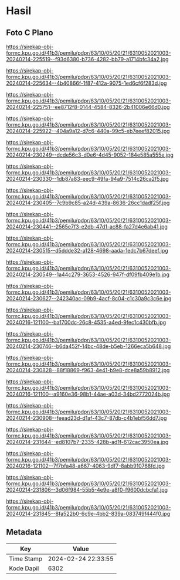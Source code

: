 # Hasil

## Foto C Plano

https://sirekap-obj-formc.kpu.go.id/41b3/pemilu/pdpr/63/10/05/20/21/6310052021003-20240214-225519--f93d6380-b736-4282-bb79-a1714bfc34a2.jpg

https://sirekap-obj-formc.kpu.go.id/41b3/pemilu/pdpr/63/10/05/20/21/6310052021003-20240214-225634--4b40866f-1f87-412a-9075-1ed6cf6f283d.jpg

https://sirekap-obj-formc.kpu.go.id/41b3/pemilu/pdpr/63/10/05/20/21/6310052021003-20240214-225751--ee8712f8-0144-4584-8326-2b41006e66d0.jpg

https://sirekap-obj-formc.kpu.go.id/41b3/pemilu/pdpr/63/10/05/20/21/6310052021003-20240214-225922--404a9a12-d7c6-440a-99c5-eb7eeef82015.jpg

https://sirekap-obj-formc.kpu.go.id/41b3/pemilu/pdpr/63/10/05/20/21/6310052021003-20240214-230249--dcde56c3-d0e6-4d45-9052-184e585a555e.jpg

https://sirekap-obj-formc.kpu.go.id/41b3/pemilu/pdpr/63/10/05/20/21/6310052021003-20240214-230330--1db87a83-eec9-49fa-94a9-7514c26ca2f5.jpg

https://sirekap-obj-formc.kpu.go.id/41b3/pemilu/pdpr/63/10/05/20/21/6310052021003-20240214-230405--7c9b9c85-a24d-439a-8636-26cc1dadf25f.jpg

https://sirekap-obj-formc.kpu.go.id/41b3/pemilu/pdpr/63/10/05/20/21/6310052021003-20240214-230441--2565e7f3-e2db-47d1-ac88-fa27d4e6ab41.jpg

https://sirekap-obj-formc.kpu.go.id/41b3/pemilu/pdpr/63/10/05/20/21/6310052021003-20240214-230515--d5ddde32-a128-4698-aada-1edc7b67deef.jpg

https://sirekap-obj-formc.kpu.go.id/41b3/pemilu/pdpr/63/10/05/20/21/6310052021003-20240214-230549--1a44c279-3653-4526-947f-df09fb409e1b.jpg

https://sirekap-obj-formc.kpu.go.id/41b3/pemilu/pdpr/63/10/05/20/21/6310052021003-20240214-230627--242340ac-09b9-4acf-8c04-c1c30a9c3c6e.jpg

https://sirekap-obj-formc.kpu.go.id/41b3/pemilu/pdpr/63/10/05/20/21/6310052021003-20240216-121100--ba1700dc-26c8-4535-a4ed-9fec1c430bfb.jpg

https://sirekap-obj-formc.kpu.go.id/41b3/pemilu/pdpr/63/10/05/20/21/6310052021003-20240214-230746--b6da452f-14bc-48de-b5eb-1266eca5b648.jpg

https://sirekap-obj-formc.kpu.go.id/41b3/pemilu/pdpr/63/10/05/20/21/6310052021003-20240214-230828--88f18869-f963-4e41-b9e8-dce8a59b8912.jpg

https://sirekap-obj-formc.kpu.go.id/41b3/pemilu/pdpr/63/10/05/20/21/6310052021003-20240216-121100--a9160e36-98b1-44ae-a03d-34bd2772024b.jpg

https://sirekap-obj-formc.kpu.go.id/41b3/pemilu/pdpr/63/10/05/20/21/6310052021003-20240214-230908--feead23d-d1af-43c7-87db-c4b1ebf56dd7.jpg

https://sirekap-obj-formc.kpu.go.id/41b3/pemilu/pdpr/63/10/05/20/21/6310052021003-20240214-231644--ed8107b7-2335-428b-ad1f-612cac3950ea.jpg

https://sirekap-obj-formc.kpu.go.id/41b3/pemilu/pdpr/63/10/05/20/21/6310052021003-20240216-121102--7f7bfa48-a667-4063-9df7-8abb910768fd.jpg

https://sirekap-obj-formc.kpu.go.id/41b3/pemilu/pdpr/63/10/05/20/21/6310052021003-20240214-231806--3d06f984-55b5-4e9e-a8f0-f9600dcbcfa1.jpg

https://sirekap-obj-formc.kpu.go.id/41b3/pemilu/pdpr/63/10/05/20/21/6310052021003-20240214-231845--8fa522b0-6c9e-4bb2-839a-083749f444f0.jpg


## Metadata

| Key        | Value               |
| ---------- | ------------------- |
| Time Stamp | 2024-02-24 22:33:55 |
| Kode Dapil | 6302                |



